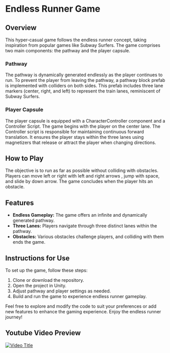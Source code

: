 # Endless Runner Game

## Overview

This hyper-casual game follows the endless runner concept, taking inspiration from popular games like Subway Surfers. The game comprises two main components: the pathway and the player capsule.

### Pathway

The pathway is dynamically generated endlessly as the player continues to run. To prevent the player from leaving the pathway, a pathway block prefab is implemented with colliders on both sides. This prefab includes three lane markers (center, right, and left) to represent the train lanes, reminiscent of Subway Surfers.

### Player Capsule

The player capsule is equipped with a CharacterController component and a Controller Script. The game begins with the player on the center lane. The Controller script is responsible for maintaining continuous forward translation. It ensures the player stays within the three lanes using magnetizers that release or attract the player when changing directions.

## How to Play

The objective is to run as far as possible without colliding with obstacles. Players can move left or right with left and right arrows , jump with space, and slide by down arrow. The game concludes when the player hits an obstacle.

## Features

- **Endless Gameplay:** The game offers an infinite and dynamically generated pathway.
- **Three Lanes:** Players navigate through three distinct lanes within the pathway.
- **Obstacles:** Various obstacles challenge players, and colliding with them ends the game.

## Instructions for Use

To set up the game, follow these steps:

1. Clone or download the repository.
2. Open the project in Unity.
3. Adjust pathway and player settings as needed.
4. Build and run the game to experience endless runner gameplay.

Feel free to explore and modify the code to suit your preferences or add new features to enhance the gaming experience. Enjoy the endless runner journey!

## Youtube Video Preview

[![Video Title](http://img.youtube.com/vi/Bzzk3kU_UjM/0.jpg)](http://www.youtube.com/watch?v=Bzzk3kU_UjM)


